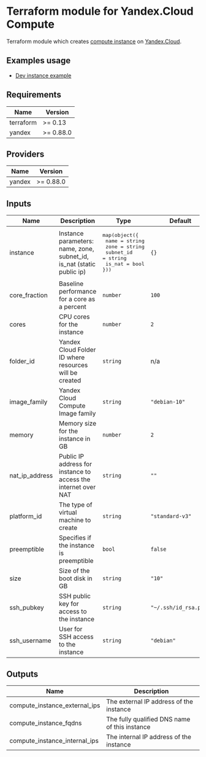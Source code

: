 # Terraform module for Yandex.Cloud Compute

Terraform module which creates [compute instance](https://cloud.yandex.ru/services/compute) on [Yandex.Cloud](https://cloud.yandex.ru/).

## Examples usage

- [Dev instance example](https://github.com/avbuben/terraform-yandex-compute/tree/master/examples/dev-instance)

## Requirements

| Name | Version |
|------|---------|
| terraform | >= 0.13 |
| yandex | >= 0.88.0 |

## Providers

| Name | Version |
|------|---------|
| yandex | >= 0.88.0 |

## Inputs

| Name | Description | Type | Default | Required |
|------|-------------|------|---------|:--------:|
| instance | Instance parameters: name, zone, subnet_id, is_nat (static public ip) | <pre>map(object({<br>  name = string<br>  zone = string<br>  subnet_id = string<br>  is_nat = bool<br>}))</pre> | `{}` | yes |
| core\_fraction | Baseline performance for a core as a percent | `number` | `100` | no |
| cores | CPU cores for the instance | `number` | `2` | no |
| folder\_id | Yandex Cloud Folder ID where resources will be created | `string` | n/a | yes |
| image\_family | Yandex Cloud Compute Image family | `string` | `"debian-10"` | yes |
| memory | Memory size for the instance in GB | `number` | `2` | no |
| nat\_ip\_address | Public IP address for instance to access the internet over NAT | `string` | `""` | no |
| platform\_id | The type of virtual machine to create | `string` | `"standard-v3"` | no |
| preemptible | Specifies if the instance is preemptible | `bool` | `false` | no |
| size | Size of the boot disk in GB | `string` | `"10"` | no |
| ssh\_pubkey | SSH public key for access to the instance | `string` | `"~/.ssh/id_rsa.pub"` | no |
| ssh\_username | User for SSH access to the instance | `string` | `"debian"` | no |

## Outputs

| Name | Description |
|------|-------------|
| compute\_instance\_external\_ips | The external IP address of the instance |
| compute\_instance\_fqdns | The fully qualified DNS name of this instance |
| compute\_instance\_internal\_ips | The internal IP address of the instance |
